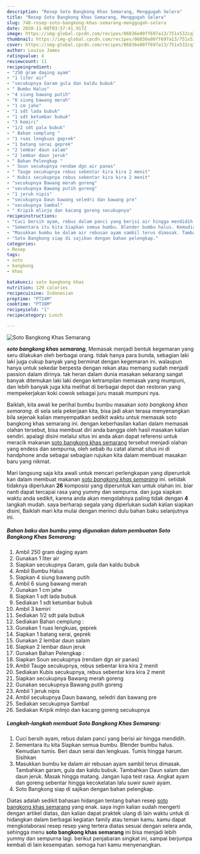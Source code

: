 ```yaml
---
description: "Resep Soto Bangkong Khas Semarang, Menggugah Selera"
title: "Resep Soto Bangkong Khas Semarang, Menggugah Selera"
slug: 748-resep-soto-bangkong-khas-semarang-menggugah-selera
date: 2020-11-08T03:57:41.917Z
image: https://img-global.cpcdn.com/recipes/06836e80ff697a13/751x532cq70/soto-bangkong-khas-semarang-foto-resep-utama.jpg
thumbnail: https://img-global.cpcdn.com/recipes/06836e80ff697a13/751x532cq70/soto-bangkong-khas-semarang-foto-resep-utama.jpg
cover: https://img-global.cpcdn.com/recipes/06836e80ff697a13/751x532cq70/soto-bangkong-khas-semarang-foto-resep-utama.jpg
author: Louisa James
ratingvalue: 4
reviewcount: 11
recipeingredient:
- "250 gram daging ayam"
- "1 liter air"
- "secukupnya Garam gula dan kaldu bubuk"
- " Bumbu Halus"
- "4 siung bawang putih"
- "6 siung bawang merah"
- "1 cm jahe"
- "1 sdt lada bubuk"
- "1 sdt ketumbar bubuk"
- "3 kemiri"
- "1/2 sdt pala bubuk"
- " Bahan cemplung "
- "1 ruas lengkuas geprek"
- "1 batang serai geprek"
- "2 lembar daun salam"
- "2 lembar daun jeruk"
- " Bahan Pelengkap "
- " Soun secukupnya rendam dgn air panas"
- " Tauge secukupnya rebus sebentar kira kira 2 menit"
- " Kubis secukupnya rebus sebentar kira kira 2 menit"
- "secukupnya Bawang merah goreng"
- "secukupnya Bawang putih goreng"
- "1 jeruk nipis"
- "secukupnya Daun bawang seledri dan bawang pre"
- "secukupnya Sambal"
- " Kripik mlinjo dan kacang goreng secukupnya"
recipeinstructions:
- "Cuci bersih ayam, rebus dalam panci yang berisi air hingga mendidih."
- "Sementara itu kita Siapkan semua bumbu. Blender bumbu halus. Kemudian tumis. Beri daun serai dan lengkuas. Tumis hingga harum. Sisihkan"
- "Masukkan bumbu ke dalam air rebusan ayam sambil terus dimasak. Tambahkan garam, gula dan kaldu bubuk. Tambahkan Daun salam dan daun jeruk. Masak hingga matang. Jangan lupa test rasa. Angkat ayam dan goreng sebentar hingga kecokelatan lalu suwir suwir ayam."
- "Soto Bangkong siap di sajikan dengan bahan pelengkap."
categories:
- Resep
tags:
- soto
- bangkong
- khas

katakunci: soto bangkong khas 
nutrition: 129 calories
recipecuisine: Indonesian
preptime: "PT24M"
cooktime: "PT38M"
recipeyield: "1"
recipecategory: Lunch

---
```



![Soto Bangkong Khas Semarang](https://img-global.cpcdn.com/recipes/06836e80ff697a13/751x532cq70/soto-bangkong-khas-semarang-foto-resep-utama.jpg)

<b><i>soto bangkong khas semarang</i></b>, Memasak menjadi bentuk kegemaran yang seru dilakukan oleh berbagai orang. tidak hanya para bunda, sebagian laki laki juga cukup banyak yang berminat dengan kegemaran ini. walaupun hanya untuk sekedar berpesta dengan rekan atau memang sudah menjadi passion dalam dirinya. tak heran dalam dunia masakan sekarang sangat banyak ditemukan laki laki dengan ketrampilan memasak yang mumpuni, dan lebih banyak juga kita melihat di berbagai depot dan restoran yang mempekerjakan koki cowok sebagai juru masak mumpuni nya.



Baiklah, kita awali ke perihal bumbu bumbu masakan <i>soto bangkong khas semarang</i>. di sela sela pekerjaan kita, bisa jadi akan terasa menyenangkan bila sejenak kalian menyempatkan sedikit waktu untuk memasak soto bangkong khas semarang ini. dengan keberhasilan kalian dalam memasak olahan tersebut, bisa membuat diri anda bangga oleh hasil masakan kalian sendiri. apalagi disini melalui situs ini anda akan dapat referensi untuk meracik makanan <u>soto bangkong khas semarang</u> tersebut menjadi olahan yang endess dan sempurna, oleh sebab itu catat alamat situs ini di handphone anda sebagai sebagian rujukan kita dalam membuat masakan baru yang nikmat.


Mari langsung saja kita awali untuk mencari perlengkapan yang diperuntuk kan dalam membuat makanan <u><i>soto bangkong khas semarang</i></u> ini. setidak tidaknya diperlukan <b>26</b> komposisi yang diperuntuk kan untuk olahan ini. biar nanti dapat tercapai rasa yang yummy dan sempurna. dan juga siapkan waktu anda sedikit, karena anda akan mengolahnya paling tidak dengan <b>4</b> langkah mudah. saya berharap segala yang diperlukan sudah kalian siapkan disini, Baiklah mari kita mulai dengan merinci dulu bahan baku selanjutnya ini.

<!--inarticleads1-->

##### Bahan baku dan bumbu yang digunakan dalam pembuatan Soto Bangkong Khas Semarang:

1. Ambil 250 gram daging ayam
1. Gunakan 1 liter air
1. Siapkan secukupnya Garam, gula dan kaldu bubuk
1. Ambil  Bumbu Halus
1. Siapkan 4 siung bawang putih
1. Ambil 6 siung bawang merah
1. Gunakan 1 cm jahe
1. Siapkan 1 sdt lada bubuk
1. Sediakan 1 sdt ketumbar bubuk
1. Ambil 3 kemiri
1. Sediakan 1/2 sdt pala bubuk
1. Sediakan  Bahan cemplung :
1. Gunakan 1 ruas lengkuas, geprek
1. Siapkan 1 batang serai, geprek
1. Gunakan 2 lembar daun salam
1. Siapkan 2 lembar daun jeruk
1. Gunakan  Bahan Pelengkap :
1. Siapkan  Soun secukupnya (rendam dgn air panas)
1. Ambil  Tauge secukupnya, rebus sebentar kira kira 2 menit
1. Sediakan  Kubis secukupnya, rebus sebentar kira kira 2 menit
1. Siapkan secukupnya Bawang merah goreng
1. Gunakan secukupnya Bawang putih goreng
1. Ambil 1 jeruk nipis
1. Ambil secukupnya Daun bawang, seledri dan bawang pre
1. Sediakan secukupnya Sambal
1. Sediakan  Kripik mlinjo dan kacang goreng secukupnya




<!--inarticleads2-->

##### Langkah-langkah membuat Soto Bangkong Khas Semarang:

1. Cuci bersih ayam, rebus dalam panci yang berisi air hingga mendidih.
1. Sementara itu kita Siapkan semua bumbu. Blender bumbu halus. Kemudian tumis. Beri daun serai dan lengkuas. Tumis hingga harum. Sisihkan
1. Masukkan bumbu ke dalam air rebusan ayam sambil terus dimasak. Tambahkan garam, gula dan kaldu bubuk. Tambahkan Daun salam dan daun jeruk. Masak hingga matang. Jangan lupa test rasa. Angkat ayam dan goreng sebentar hingga kecokelatan lalu suwir suwir ayam.
1. Soto Bangkong siap di sajikan dengan bahan pelengkap.




Diatas adalah sedikit bahasan hidangan tentang bahan resep <u>soto bangkong khas semarang</u> yang enak. saya ingin kalian sudah mengerti dengan artikel diatas, dan kalian dapat praktek ulang di lain waktu untuk di hidangkan dalam berbagai kegiatan family atau teman kamu. kamu dapat mengkolaborasi resep resep yang tertera diatas sesuai dengan selera anda, sehingga menu <b>soto bangkong khas semarang</b> ini bisa menjadi lebih yummy dan sempurna lagi. berikut penjabaran singkat ini, sampai berjumpa kembali di lain kesempatan. semoga hari kamu menyenangkan.

